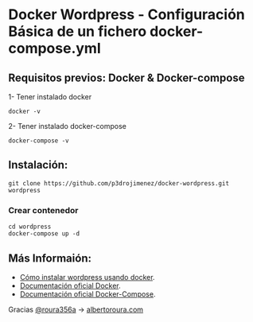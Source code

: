 # Docker Wordpress - Configuración Básica de un fichero docker-compose.yml

## Requisitos previos: Docker & Docker-compose

1- Tener instalado docker
```
docker -v
```
2- Tener instalado docker-compose
```
docker-compose -v
```


## Instalación:

```
git clone https://github.com/p3drojimenez/docker-wordpress.git wordpress

```
### Crear contenedor

```
cd wordpress
docker-compose up -d
```

## Más Informaión:

+ [Cómo instalar wordpress usando docker](https://pedrojimenez.info/docker/wordpress-docker-compose/).
+ [Documentación oficial Docker](https://docs.docker.com/).
+ [Documentación oficial Docker-Compose](https://docs.docker.com/compose/).



Gracias [@roura356a](https://github.com/roura356a) -> [albertoroura.com](http://albertoroura.com/)
